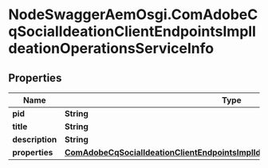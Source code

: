 # NodeSwaggerAemOsgi.ComAdobeCqSocialIdeationClientEndpointsImplIdeationOperationsServiceInfo

## Properties

Name | Type | Description | Notes
------------ | ------------- | ------------- | -------------
**pid** | **String** |  | [optional] 
**title** | **String** |  | [optional] 
**description** | **String** |  | [optional] 
**properties** | [**ComAdobeCqSocialIdeationClientEndpointsImplIdeationOperationsServiceProperties**](ComAdobeCqSocialIdeationClientEndpointsImplIdeationOperationsServiceProperties.md) |  | [optional] 


